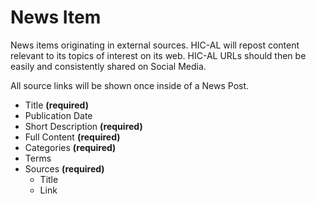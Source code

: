 # News Item

News items originating in external sources. HIC-AL will repost content relevant to its topics of interest on its web. HIC-AL URLs should then be easily and consistently shared on Social Media.

All source links will be shown once inside of a News Post.

- Title **(required)**
- Publication Date
- Short Description **(required)**
- Full Content **(required)**
- Categories **(required)**
- Terms
- Sources **(required)**
   - Title
   - Link
